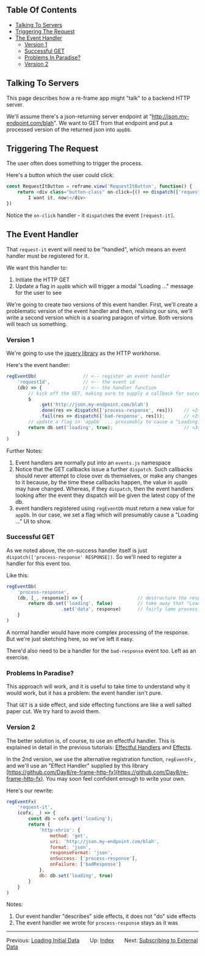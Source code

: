 <!-- START doctoc generated TOC please keep comment here to allow auto update -->
<!-- DON'T EDIT THIS SECTION, INSTEAD RE-RUN doctoc TO UPDATE -->
## Table Of Contents

- [Talking To Servers](#talking-to-servers)
- [Triggering The Request](#triggering-the-request)
- [The Event Handler](#the-event-handler)
  - [Version 1](#version-1)
  - [Successful GET](#successful-get)
  - [Problems In Paradise?](#problems-in-paradise)
  - [Version 2](#version-2)

<!-- END doctoc generated TOC please keep comment here to allow auto update -->

## Talking To Servers 

This page describes how a re-frame app might "talk" to a backend HTTP server.

We'll assume there's a json-returning server endpoint 
at "http://json.my-endpoint.com/blah". We want to GET from that 
endpoint and put a processed version of the returned json into `appDb`. 

## Triggering The Request

The user often does something to trigger the process. 

Here's a button which the user could click: 
```javascript
const RequestItButton = reframe.view('RequestItButton', function() {
    return <div class="button-class" on-click={() => dispatch(['request-it'])}  // get data from the server
        I want it, now!</div>
})
```

Notice the `on-click` handler - it `dispatch`es the event `[request-it]`.

## The Event Handler

That `request-it` event will need to be "handled", which means an event handler must be registered for it.

We want this handler to:
  1. Initiate the HTTP GET
  2. Update a flag in `appDb` which will trigger a modal "Loading ..." message for the user to see
  
We're going to create two versions of this event handler.  First, we'll create a
problematic version of the event handler and then, realising our sins, we'll write
a second version which is a soaring paragon of virtue. Both versions 
will teach us something.


### Version 1

We're going to use the [jquery library](https://jquery.com/) as the HTTP workhorse.

Here's the event handler: 
```javascript
regEventDb(                 // <-- register an event handler
    'requestId',            // <-- the event id
    (db) => {               // <-- the handler function
        // kick off the GET, making sure to supply a callback for success and failure
        $
            .get('http://json.my-endpoint.com/blah')
            .done(res => dispatch(['process-response', res]))    // <2> further dispatch !!
            .fail(res => dispatch(['bad-response', res]));       // <2> further dispatch !!
        // update a flag in `appDb` ... presumably to cause a "Loading..." UI 
        return db.set('loading', true);                          // <3> return an updated db
    }
)
```

Further Notes:
  1. Event handlers are normally put into an `events.js` namespace
  2. Notice that the GET callbacks issue a further `dispatch`. Such callbacks 
   should never attempt to close over `db` themselves, or make
   any changes to it because, by the time these callbacks happen, the value 
   in `appDb` may have changed.  Whereas, if they `dispatch`, then the event 
   handlers looking after the event they dispatch will be given the latest copy of the db.
  3. event handlers registered using `regEventDb` must return a new value for 
   `appDb`.  In our case, we set a flag which will presumably cause a "Loading ..."
   UI to show.

### Successful GET

As we noted above, the on-success handler itself is just
`dispatch(['process-response' RESPONSE])`.  So we'll need to register a handler
for this event too.

Like this:
```javascript
regEventDb(
    'process-response',
    (db, [_, response]) => {                    // destructure the response from the event vector
        return db.set('loading', false)         // take away that "Loading ..." UI
                    .set('data', response)      // fairly lame processing
    }
)
```

A normal handler would have more complex processing of the response. But we're 
just sketching here, so we've left it easy.

There'd also need to be a handler for the `bad-response` event too.  Left as an exercise.

### Problems In Paradise? 

This approach will work, and it is useful to take time to understand why it 
would work, but it has a problem:  the event handler isn't pure.  

That `GET` is a side effect, and side effecting functions are like a 
well salted paper cut. We try hard to avoid them.

### Version 2 

The better solution is, of course, to use an effectful handler. This 
is explained in detail in the previous tutorials: [Effectful Handlers](EffectfulHandlers.md) 
and [Effects](Effects.md).  

In the 2nd version, we use the alternative registration function, `regEventFx` , and we'll use an 
"Effect Handler" supplied by this library 
[https://github.com/Day8/re-frame-http-fx](https://github.com/Day8/re-frame-http-fx).
You may soon feel confident enough to write your own.
 
Here's our rewrite:

```javascript
regEventFx(
    'request-it',
    (cofx, _) => {
        const db = cofx.get('loading');
        return {
            'http-xhrio': {
                method: 'get',
                uri: 'http://json.my-endpoint.com/blah',
                format: 'json',
                responseFormat: 'json',
                onSuccess: ['process-response'],
                onFailure: ['badResponse']
            },
            db: db.set('loading', true)
        }
    }
)
```

Notes:
  1. Our event handler "describes" side effects, it does not "do" side effects
  2. The event handler we wrote for `process-response` stays as it was
  
  
  
***

Previous:  [Loading Initial Data](Loading-Initial-Data.md)&nbsp;&nbsp;&nbsp;&nbsp;&nbsp;&nbsp;
Up:  [Index](README.md)&nbsp;&nbsp;&nbsp;&nbsp;&nbsp;&nbsp;
Next:  [Subscribing to External Data](Subscribing-To-External-Data.md)  
